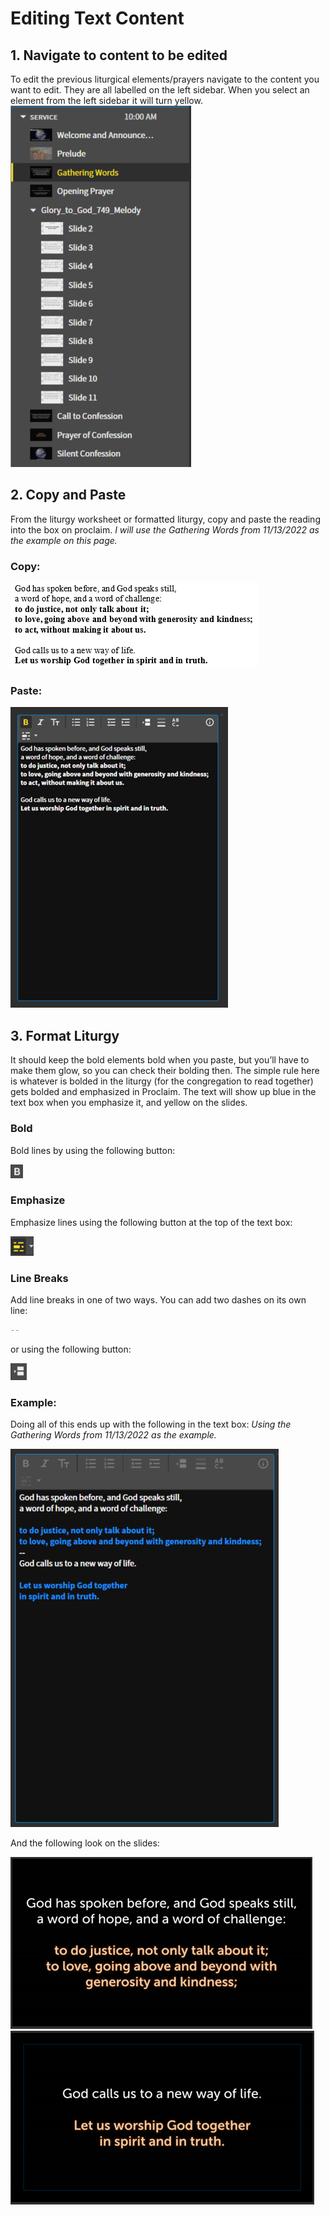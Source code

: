 # Editing Text Content

## 1. Navigate to content to be edited
 To edit the previous liturgical elements/prayers navigate to the content you want to edit. They are all labelled on the left sidebar. When you select an element from the left sidebar it will turn yellow.
 ![Sidebar](../assets/images/editing_content/sidebar.png)
 

## 2. Copy and Paste
 From the liturgy worksheet or formatted liturgy, copy and paste the reading into the box on proclaim. <i>I will use the Gathering Words from 11/13/2022 as the example on this page.</i>
 ### Copy: 
 ![Copy](../assets/images/editing_content/copy.png)
 ### Paste:
 ![Paste](../assets/images/editing_content/paste.png)

## 3. Format Liturgy
 It should keep the bold elements bold when you paste, but you’ll have to make them glow, so you can check their bolding then. The simple rule here is whatever is bolded in the liturgy (for the congregation to read together) gets bolded and emphasized in Proclaim. The text will show up blue in the text box when you emphasize it, and yellow on the slides.
 
 ### Bold
  Bold lines by using the following button:

  ![Bold](../assets/images/editing_content/bold.png)

 ### Emphasize
  Emphasize lines using the following button at the top of the text box:

  ![Emphasize](../assets/images/editing_content/emphasize.png)

 ### Line Breaks
  Add line breaks in one of two ways. You can add two dashes on its own line:

  ``` yaml
  --
  ```
  or using the following button:

  ![Line Break](../assets/images/editing_content/linebreak.png)

 ### Example:
  Doing all of this ends up with the following in the text box: <i>Using the Gathering Words from 11/13/2022 as the example.</i>
  
  ![Formatted](../assets/images/editing_content/formatted_textbox.png)
  
  And the following look on the slides:

  ![Slide 1](../assets/images/editing_content/slides1.png)
  ![Slide 2](../assets/images/editing_content/slides2.png)